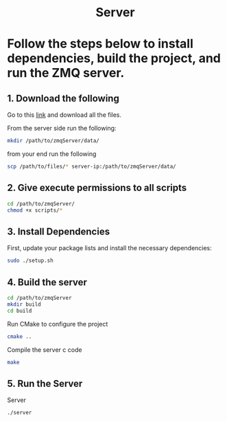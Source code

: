 <!-- PROJECT LOGO -->
<br />
<p align="center">
  <h1 align="center">Server</h3>
</p>

# Follow the steps below to install dependencies, build the project, and run the ZMQ server.

## 1. Download the following
Go to this [link](https://drive.google.com/drive/folders/1EkHXA-k_TWk6JEP-0-5hSmtBPsAUsPXu?usp=share_link) and download all the files.

From the server side run the following:
```sh
mkdir /path/to/zmqServer/data/
```
from your end run the following
```sh
scp /path/to/files/* server-ip:/path/to/zmqServer/data/
```

## 2. Give execute permissions to all scripts
```sh
cd /path/to/zmqServer/
chmod +x scripts/*
```

## 3. Install Dependencies

First, update your package lists and install the necessary dependencies:

```sh
sudo ./setup.sh
```

## 4. Build the server
```sh
cd /path/to/zmqServer
mkdir build
cd build
```
Run CMake to configure the project
```sh
cmake ..
```
Compile the server c code
```sh
make
```

## 5. Run the Server

Server
```sh
./server
```
